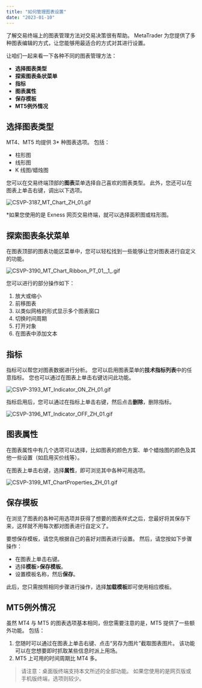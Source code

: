 ```yaml
---
title: "如何管理图表设置"
date: "2023-01-10"
---
```


了解交易终端上的图表管理方法对交易决策很有帮助。 MetaTrader 为您提供了多种图表编辑的方式，让您能够用最适合的方式对其进行设置。

让咱们一起来看一下各种不同的图表管理方法：

- **选择图表类型**
- **探索图表条状菜单**
- **指标**
- **图表属性**
- **保存模板**
- **MT5例外情况**

## 选择图表类型

MT4、MT5 均提供 3* 种图表选项。 包括：

- 柱形图
- 线形图
- K 线图/蜡烛图

您可以在交易终端顶部的**图表**菜单选择自己喜欢的图表类型。 此外，您还可以在图表上单击右键，调出以下选项。

![CSVP-3187_MT_Chart_ZH_01.gif](https://cdn.jsdelivr.net/gh/jarlin8/OSS@main/exhelp/CSVP-3187_MT_Chart_ZH_01.gif)

*如果您使用的是 Exness 网页交易终端，就可以选择面积图或柱形图。

## 探索图表条状菜单

在图表顶部的图表功能区菜单中，您可以轻松找到一些能够让您对图表进行自定义的功能。

![CSVP-3190_MT_Chart_Ribbon_PT_01__1_.gif](https://cdn.jsdelivr.net/gh/jarlin8/OSS@main/exhelp/CSVP-3190_MT_Chart_Ribbon_PT_01__1_.gif)

您可以进行的部分操作如下：

1. 放大或缩小
2. 前移图表
3. 以类似网格的形式显示多个图表窗口
4. 切换时间周期
5. 打开对象
6. 在图表中添加文本

## 指标

指标可以帮您对图表数据进行分析。 您可以启用图表菜单的**技术指标列表**中的任意指标。 您也可以通过在图表上单击右键访问此功能。

![CSVP-3193_MT_Indicator_ON_ZH_01.gif](https://cdn.jsdelivr.net/gh/jarlin8/OSS@main/exhelp/CSVP-3193_MT_Indicator_ON_ZH_01.gif)

指标启用后，您可以通过在指标上单击右键，然后点击**删除**，删除指标。

![CSVP-3196_MT_Indicator_OFF_ZH_01.gif](https://cdn.jsdelivr.net/gh/jarlin8/OSS@main/exhelp/CSVP-3196_MT_Indicator_OFF_ZH_01.gif)

## 图表属性

在图表属性中有几个选项可以选择，比如图表的颜色方案、单个蜡烛图的颜色及其他一些设置（如启用买价线等）。

在图表上单击右键，选择**属性**，即可浏览其中各种可用选项。

![CSVP-3199_MT_ChartProperties_ZH_01.gif](https://cdn.jsdelivr.net/gh/jarlin8/OSS@main/exhelp/CSVP-3199_MT_ChartProperties_ZH_01.gif)

## 保存模板

在浏览了图表的各种可用选项并获得了想要的图表样式之后，您最好将其保存下来，这样就不用每次都对图表进行自定义了。

要想保存模板，请您先根据自己的喜好对图表进行设置。 然后，请您按如下步骤操作：

- 在图表上单击右键。
- 选择**模板**>**保存模板**。
- 设置模板名称，然后**保存**。

此后，您只需按照相同步骤进行操作，选择**加载模板**即可使用相应模板。

## MT5例外情况

虽然 MT4 与 MT5 的图表选项基本相同，但您需要注意的是，MT5 提供了一些额外功能。 包括：

1. 您随时可以通过在图表上单击右键、点击“另存为图片”截取图表图片。 该功能可以在您想要即时抓取某些信息时派上用场。
2. MT5 上可用的时间周期比 MT4 多。

> 请注意：桌面版终端支持本文所述的全部功能。 如果您使用的是网页版或手机版终端，选项则较少。
